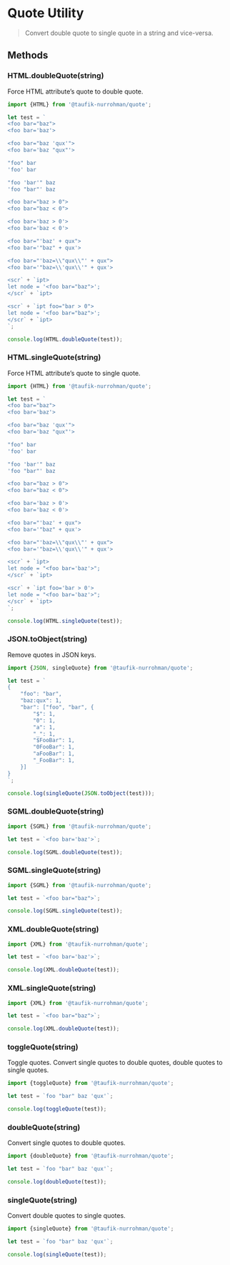 Quote Utility
=============

> Convert double quote to single quote in a string and vice-versa.

Methods
-------

### HTML.doubleQuote(string)

Force HTML attribute&rsquo;s quote to double quote.

~~~ .js
import {HTML} from '@taufik-nurrohman/quote';

let test = `
<foo bar="baz">
<foo bar='baz'>

<foo bar="baz 'qux'">
<foo bar='baz "qux"'>

"foo" bar
'foo' bar

"foo 'bar'" baz
'foo "bar"' baz

<foo bar="baz > 0">
<foo bar="baz < 0">

<foo bar='baz > 0'>
<foo bar='baz < 0'>

<foo bar="'baz' + qux">
<foo bar='"baz" + qux'>

<foo bar="'baz=\\"qux\\"' + qux">
<foo bar='"baz=\\'qux\\'" + qux'>

<scr` + `ipt>
let node = '<foo bar="baz">';
</scr` + `ipt>

<scr` + `ipt foo="bar > 0">
let node = '<foo bar="baz">';
</scr` + `ipt>
`;

console.log(HTML.doubleQuote(test));
~~~

### HTML.singleQuote(string)

Force HTML attribute&rsquo;s quote to single quote.

~~~ .js
import {HTML} from '@taufik-nurrohman/quote';

let test = `
<foo bar="baz">
<foo bar='baz'>

<foo bar="baz 'qux'">
<foo bar='baz "qux"'>

"foo" bar
'foo' bar

"foo 'bar'" baz
'foo "bar"' baz

<foo bar="baz > 0">
<foo bar="baz < 0">

<foo bar='baz > 0'>
<foo bar='baz < 0'>

<foo bar="'baz' + qux">
<foo bar='"baz" + qux'>

<foo bar="'baz=\\"qux\\"' + qux">
<foo bar='"baz=\\'qux\\'" + qux'>

<scr` + `ipt>
let node = "<foo bar='baz'>";
</scr` + `ipt>

<scr` + `ipt foo='bar > 0'>
let node = "<foo bar='baz'>";
</scr` + `ipt>
`;

console.log(HTML.singleQuote(test));
~~~

### JSON.toObject(string)

Remove quotes in JSON keys.

~~~ .js
import {JSON, singleQuote} from '@taufik-nurrohman/quote';

let test = `
{
    "foo": "bar",
    "baz:qux": 1,
    "bar": ["foo", "bar", {
        "$": 1,
        "0": 1,
        "a": 1,
        "_": 1,
        "$FooBar": 1,
        "0FooBar": 1,
        "aFooBar": 1,
        "_FooBar": 1,
    }]
}
`;

console.log(singleQuote(JSON.toObject(test)));
~~~

### SGML.doubleQuote(string)

~~~ .js
import {SGML} from '@taufik-nurrohman/quote';

let test = `<foo bar='baz'>`;

console.log(SGML.doubleQuote(test));
~~~

### SGML.singleQuote(string)

~~~ .js
import {SGML} from '@taufik-nurrohman/quote';

let test = `<foo bar="baz">`;

console.log(SGML.singleQuote(test));
~~~

### XML.doubleQuote(string)

~~~ .js
import {XML} from '@taufik-nurrohman/quote';

let test = `<foo bar='baz'>`;

console.log(XML.doubleQuote(test));
~~~

### XML.singleQuote(string)

~~~ .js
import {XML} from '@taufik-nurrohman/quote';

let test = `<foo bar="baz">`;

console.log(XML.doubleQuote(test));
~~~

### toggleQuote(string)

Toggle quotes. Convert single quotes to double quotes, double quotes to single quotes.

~~~ .js
import {toggleQuote} from '@taufik-nurrohman/quote';

let test = `foo "bar" baz 'qux'`;

console.log(toggleQuote(test));
~~~

### doubleQuote(string)

Convert single quotes to double quotes.

~~~ .js
import {doubleQuote} from '@taufik-nurrohman/quote';

let test = `foo "bar" baz 'qux'`;

console.log(doubleQuote(test));
~~~

### singleQuote(string)

Convert double quotes to single quotes.

~~~ .js
import {singleQuote} from '@taufik-nurrohman/quote';

let test = `foo "bar" baz 'qux'`;

console.log(singleQuote(test));
~~~
